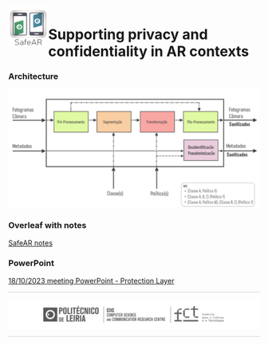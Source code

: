 

<img align="left" width="80" height="80" src="assets\safeAR_ipl_icon.png">

# Supporting privacy and confidentiality in AR contexts


### Architecture

<p align="center">
<img src="assets/safeAR_layer_v0.png" width="700px"/>
</p>


[//]: <> (### License )

### Overleaf with notes

[SafeAR notes](https://www.overleaf.com/4431479233xhqwswqnyzcg#62d120)

### PowerPoint

[18/10/2023 meeting PowerPoint - Protection Layer](https://myipleiria.sharepoint.com/:p:/r/sites/SafeAR/Shared%20Documents/General/Reuniao_SafeAR_18_10.pptx?d=w8587b7f6e4d94049a08dc22a5a615661&csf=1&web=1&e=oHyBq4)

<!-- ### Contact

If you have any questions, suggestions or want to contribute, feel free to contact me at <code>tiago.r.ribeiro@gmail.com</code>. -->

<hr style="height:0.2px;border-width:0;color:#d3d3d3;background-color:#d3d3d3">
<p align="center" style="margin: 0; padding: 0;">
<img src="assets/CIIC_logo_v2.png" width="800px" style="display: block; margin: 0; padding: 0;"/>
</p>
<hr style="height:0.2px;border-width:0;color:#d3d3d3;background-color:#d3d3d3">
